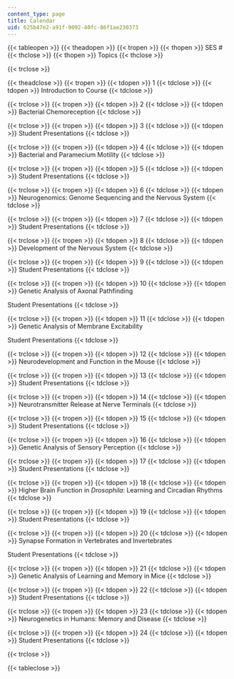 ```yaml
---
content_type: page
title: Calendar
uid: 625b47e2-a91f-9092-40fc-86f1ae230373
---
```


{{< tableopen >}}
{{< theadopen >}}
{{< tropen >}}
{{< thopen >}}
SES #
{{< thclose >}}
{{< thopen >}}
Topics
{{< thclose >}}

{{< trclose >}}

{{< theadclose >}}
{{< tropen >}}
{{< tdopen >}}
1
{{< tdclose >}}
{{< tdopen >}}
Introduction to Course
{{< tdclose >}}

{{< trclose >}}
{{< tropen >}}
{{< tdopen >}}
2
{{< tdclose >}}
{{< tdopen >}}
Bacterial Chemoreception
{{< tdclose >}}

{{< trclose >}}
{{< tropen >}}
{{< tdopen >}}
3
{{< tdclose >}}
{{< tdopen >}}
Student Presentations
{{< tdclose >}}

{{< trclose >}}
{{< tropen >}}
{{< tdopen >}}
4
{{< tdclose >}}
{{< tdopen >}}
Bacterial and Paramecium Motility
{{< tdclose >}}

{{< trclose >}}
{{< tropen >}}
{{< tdopen >}}
5
{{< tdclose >}}
{{< tdopen >}}
Student Presentations
{{< tdclose >}}

{{< trclose >}}
{{< tropen >}}
{{< tdopen >}}
6
{{< tdclose >}}
{{< tdopen >}}
Neurogenomics: Genome Sequencing and the Nervous System
{{< tdclose >}}

{{< trclose >}}
{{< tropen >}}
{{< tdopen >}}
7
{{< tdclose >}}
{{< tdopen >}}
Student Presentations
{{< tdclose >}}

{{< trclose >}}
{{< tropen >}}
{{< tdopen >}}
8
{{< tdclose >}}
{{< tdopen >}}
Development of the Nervous System
{{< tdclose >}}

{{< trclose >}}
{{< tropen >}}
{{< tdopen >}}
9
{{< tdclose >}}
{{< tdopen >}}
Student Presentations
{{< tdclose >}}

{{< trclose >}}
{{< tropen >}}
{{< tdopen >}}
10
{{< tdclose >}}
{{< tdopen >}}
Genetic Analysis of Axonal Pathfinding  
  
Student Presentations
{{< tdclose >}}

{{< trclose >}}
{{< tropen >}}
{{< tdopen >}}
11
{{< tdclose >}}
{{< tdopen >}}
Genetic Analysis of Membrane Excitability  
  
Student Presentations
{{< tdclose >}}

{{< trclose >}}
{{< tropen >}}
{{< tdopen >}}
12
{{< tdclose >}}
{{< tdopen >}}
Neurodevelopment and Function in the Mouse
{{< tdclose >}}

{{< trclose >}}
{{< tropen >}}
{{< tdopen >}}
13
{{< tdclose >}}
{{< tdopen >}}
Student Presentations
{{< tdclose >}}

{{< trclose >}}
{{< tropen >}}
{{< tdopen >}}
14
{{< tdclose >}}
{{< tdopen >}}
Neurotransmitter Release at Nerve Terminals
{{< tdclose >}}

{{< trclose >}}
{{< tropen >}}
{{< tdopen >}}
15
{{< tdclose >}}
{{< tdopen >}}
Student Presentations
{{< tdclose >}}

{{< trclose >}}
{{< tropen >}}
{{< tdopen >}}
16
{{< tdclose >}}
{{< tdopen >}}
Genetic Analysis of Sensory Perception
{{< tdclose >}}

{{< trclose >}}
{{< tropen >}}
{{< tdopen >}}
17
{{< tdclose >}}
{{< tdopen >}}
Student Presentations
{{< tdclose >}}

{{< trclose >}}
{{< tropen >}}
{{< tdopen >}}
18
{{< tdclose >}}
{{< tdopen >}}
Higher Brain Function in _Drosophila_: Learning and Circadian Rhythms
{{< tdclose >}}

{{< trclose >}}
{{< tropen >}}
{{< tdopen >}}
19
{{< tdclose >}}
{{< tdopen >}}
Student Presentations
{{< tdclose >}}

{{< trclose >}}
{{< tropen >}}
{{< tdopen >}}
20
{{< tdclose >}}
{{< tdopen >}}
Synapse Formation in Vertebrates and Invertebrates  
  
Student Presentations
{{< tdclose >}}

{{< trclose >}}
{{< tropen >}}
{{< tdopen >}}
21
{{< tdclose >}}
{{< tdopen >}}
Genetic Analysis of Learning and Memory in Mice
{{< tdclose >}}

{{< trclose >}}
{{< tropen >}}
{{< tdopen >}}
22
{{< tdclose >}}
{{< tdopen >}}
Student Presentations
{{< tdclose >}}

{{< trclose >}}
{{< tropen >}}
{{< tdopen >}}
23
{{< tdclose >}}
{{< tdopen >}}
Neurogenetics in Humans: Memory and Disease
{{< tdclose >}}

{{< trclose >}}
{{< tropen >}}
{{< tdopen >}}
24
{{< tdclose >}}
{{< tdopen >}}
Student Presentations
{{< tdclose >}}

{{< trclose >}}

{{< tableclose >}}